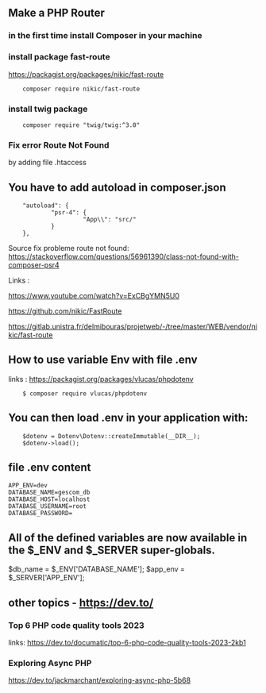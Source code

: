 ## Make a PHP Router


### in the first time install Composer in your machine

### install package fast-route 

https://packagist.org/packages/nikic/fast-route

        composer require nikic/fast-route


### install twig package

        composer require "twig/twig:^3.0"

### Fix error Route Not Found

by adding file .htaccess


## You have to add autoload in composer.json

        "autoload": {
                "psr-4": {
                         "App\\": "src/"
                }
        },

Source fix probleme route not found: https://stackoverflow.com/questions/56961390/class-not-found-with-composer-psr4

Links :

https://www.youtube.com/watch?v=ExCBgYMN5U0

https://github.com/nikic/FastRoute

https://gitlab.unistra.fr/delmibouras/projetweb/-/tree/master/WEB/vendor/nikic/fast-route


## How to use variable Env with file .env
links : https://packagist.org/packages/vlucas/phpdotenv

        $ composer require vlucas/phpdotenv

## You can then load .env in your application with:

        $dotenv = Dotenv\Dotenv::createImmutable(__DIR__);
        $dotenv->load();

## file .env content

    APP_ENV=dev
    DATABASE_NAME=gescom_db
    DATABASE_HOST=localhost
    DATABASE_USERNAME=root
    DATABASE_PASSWORD=

## All of the defined variables are now available in the $_ENV and $_SERVER super-globals.

$db_name = $_ENV['DATABASE_NAME'];
$app_env = $_SERVER['APP_ENV'];


## other topics - https://dev.to/

### Top 6 PHP code quality tools 2023
links: https://dev.to/documatic/top-6-php-code-quality-tools-2023-2kb1

### Exploring Async PHP
https://dev.to/jackmarchant/exploring-async-php-5b68
